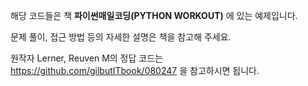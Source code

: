 해당 코드들은 책 **파이썬매일코딩(PYTHON WORKOUT)** 에 있는 예제입니다.

문제 풀이, 접근 방법 등의 자세한 설명은 책을 참고해 주세요.

원작자 Lerner, Reuven M의 정답 코드는 https://github.com/gilbutITbook/080247 을 참고하시면 됩니다.